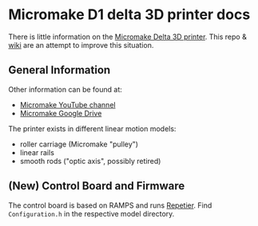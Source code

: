# Micromake D1 delta 3D printer docs

There is little information on the
[Micromake Delta 3D printer](http://micromakemicromake.aliexpress.com/store/2128317).
This repo & [wiki](https://github.com/sternlabs/micromake-docs/wiki)
are an attempt to improve this situation.

## General Information

Other information can be found at:
- [Micromake YouTube channel](https://www.youtube.com/c/MICROMAKE)
- [Micromake Google Drive](https://drive.google.com/drive/folders/0B1DQUrzkDP-tNDU0NXhVcGhlc0k)

The printer exists in different linear motion models:
- roller carriage (Micromake "pulley")
- linear rails
- smooth rods ("optic axis", possibly retired)

## (New) Control Board and Firmware

The control board is based on RAMPS and runs
[Repetier](https://github.com/repetier/Repetier-Firmware/).
Find `Configuration.h` in the respective model directory.
